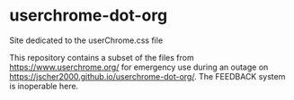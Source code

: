# userchrome-dot-org
Site dedicated to the userChrome.css file

This repository contains a subset of the files from https://www.userchrome.org/ for emergency use during an outage on https://jscher2000.github.io/userchrome-dot-org/. The FEEDBACK system is inoperable here.
